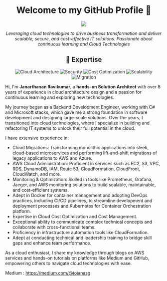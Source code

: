 <h1 align="center">Welcome to my GitHub Profile 👋</h1>

<p align="center">
  <img src="https://readme-typing-svg.herokuapp.com/?lines=AWS+Certified+Solutions+Architect;Cloud+Innovation+Leader;Global+IT+Strategist;Continuous+Learner;Developer&center=true&width=800&height=50">
</p>

<p align="center">
  <i>Leveraging cloud technologies to drive business transformation and deliver scalable, secure, and cost-effective IT solutions. Passionate about continuous learning and Cloud Technologies</i>
</p>

<h2 align="center">🚀 Expertise</h2>

<p align="center">
  <img src="https://img.shields.io/badge/Cloud%20Architecture-FF9900?style=for-the-badge&logo=amazon-aws&logoColor=white" alt="Cloud Architecture">
  <img src="https://img.shields.io/badge/Security-5C2D91?style=for-the-badge&logo=azure-devops&logoColor=white" alt="Security">
  <img src="https://img.shields.io/badge/Cost%20Optimization-00C7B7?style=for-the-badge&logo=netlify&logoColor=white" alt="Cost Optimization">
  <img src="https://img.shields.io/badge/Scalability-009639?style=for-the-badge&logo=elastic&logoColor=white" alt="Scalability">
  <img src="https://img.shields.io/badge/Migration%20-4285F4?style=for-the-badge&logo=google-cloud&logoColor=white" alt="Migration">
</p>

Hi, I'm **Janarthanan Ravikumar**, a **hands-on Solution Architect** with over 8 years of experience in cloud architecture design and a passion for continuous learning and exploring new technologies.

My journey began as a Backend Development Engineer, working with C# and Microsoft stacks, which gave me a strong foundation in software development and designing large-scale solutions. Over the years, I transitioned into cloud technologies, where I specialize in building and refactoring IT systems to unlock their full potential in the cloud.

I have extensive experience in:
* Cloud Migrations: Transforming monolithic applications into sleek, cloud-based microservices and performing lift-and-shift migrations of legacy applications to AWS and Azure.
* AWS Cloud Administration: Proficient in services such as EC2, S3, VPC, RDS, DynamoDB, IAM, Route 53, CloudFormation, CloudFront, CloudWatch, and more.
* Monitoring & Optimization: Skilled in tools like Prometheus, Grafana, Jaeger, and AWS monitoring solutions to build scalable, maintainable, and cost-efficient systems.
* Adept in Docker for container management and adopting DevOps practices, including CI/CD pipelines, to streamline development and deployment processes and Kubernetes for Container Orchestration platform.
* Expertise in Cloud Cost Optimization and Cost Management.
* Exceptional ability to communicate complex technical concepts and collaborate with cross-functional teams.
* Proficiency in infrastructure automation tools like CloudFormation.
* Adept at conducting technical and leadership training to bridge skill gaps and enhance team performance.

As a cloud enthusiast, I share my knowledge through blogs on AWS services and hands-on tutorials on platforms like Medium and GitHub, empowering others to navigate cloud technologies with ease.

Medium : https://medium.com/@tojanasg
